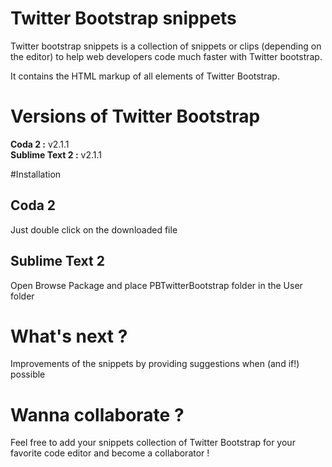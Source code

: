 # Twitter Bootstrap snippets

Twitter bootstrap snippets is a collection of snippets or clips (depending on the editor) to help web developers code much faster with Twitter bootstrap.

It contains the HTML markup of all elements of Twitter Bootstrap.


# Versions of Twitter Bootstrap

**Coda 2 :** v2.1.1  
**Sublime Text 2 :** v2.1.1

#Installation

## Coda 2
Just double click on the downloaded file

## Sublime Text 2
Open Browse Package and place PBTwitterBootstrap folder in the User folder

# What's next ?

Improvements of the snippets by providing suggestions when (and if!) possible


# Wanna collaborate ?

Feel free to add your snippets collection of Twitter Bootstrap for your favorite code editor and become a collaborator !
